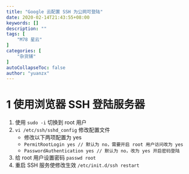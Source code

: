 ```yaml
---
title: "Google 云配置 SSH 为公网可登陆"
date: 2020-02-14T21:43:55+08:00
keywords: []
description: ""
tags: [
    "M78 星云"
]
categories: [
    "杂货铺"
]
autoCollapseToc: false
author: "yuanzx"
---
```


# 1 使用浏览器 SSH 登陆服务器

1. 使用 `sudo -i` 切换到 root 用户
2. `vi /etc/ssh/sshd_config` 修改配置文件
   - 修改以下两项配置为 yes
   - `PermitRootLogin yes // 默认为 no，需要开启 root 用户访问改为 yes`
   - `PasswordAuthentication yes // 默认为 no，改为 yes 开启密码登陆`
3. 给 root 用户设置密码 `passwd root`
4. 重启 SSH 服务使修改生效 `/etc/init.d/ssh restart`